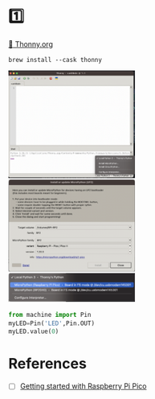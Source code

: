 # :one:

[:snake: Thonny.org](https://thonny.org)

```
brew install --cask thonny
```


<img src=images/Install-Micro-Python.png width='50%' height='50%' > </img>
<img src=images/Install-Micro-Python-UF2-bootloader.png width='50%' height='50%' > </img>
<img src=images/Select-Micro-Python,png.png width='50%' height='50%' > </img>

```python
from machine import Pin
myLED=Pin('LED',Pin.OUT)
myLED.value(0)
```

# References

- [ ] [Getting started with Raspberry Pi Pico](https://projects.raspberrypi.org/en/projects/getting-started-with-the-pico)
